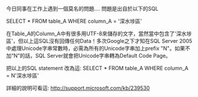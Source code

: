 今日同事在工作上遇到一個莫名的問題....
問題是出自於以下的SQL

SELECT * FROM table_A WHERE column_A = '深水埗區'

在Table_A的Column_A中有很多用UTF-8來儲存的文字，當然當中包含了'深水埗區'，但以上這SQL沒有回傳任何Data！多次Google之下才知在SQL Server 2005中處理Unicode字串常數時，必需為所有的Unicode字串加上prefix "N"。如果不加“N”的話，SQL Server就會把Unicode字串轉為Default Code Page。

把以上的SQL statement 改為這:
SELECT * FROM table_A WHERE column_A = N'深水埗區'

詳細的說明可看這:
http://support.microsoft.com/kb/239530

